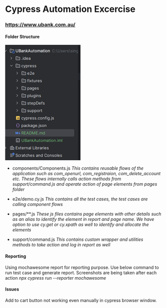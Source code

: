 # Cypress Automation Excercise

### https://www.ubank.com.au/

#### Folder Structure

![Alt text](img.png)

- components/Components.js
  _This contains reusable flows of the application such as com_openurl, com_registraion, com_delete_account etc. These
  flows internally calls action methods from support/command.js and operate action of page elements from pages folder_

- e2e/demo.cy.js
  _This contains all the test cases, the test cases are calling component flows_

- pages/**.js
  _These js files contains page elements with other details such as an alias to identify the element in report and page
  name. We have option to use cy.get or cy.xpath as well to identify and allocate the elements_

- support/command.js
  _This contains custom wrapper and utilities methods to take action and log in report as well_

#### Reporting

Using mochawesome report for reporting purpose. Use below command to run test case and generate report. Screenshots are
being taken after each action
_npx cypress run --reporter mochawesome_

#### Issues

Add to cart button not working even manually in cypress browser window.